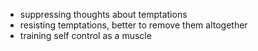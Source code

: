 - suppressing thoughts about temptations
- resisting temptations, better to remove them altogether 
- training self control as a muscle

